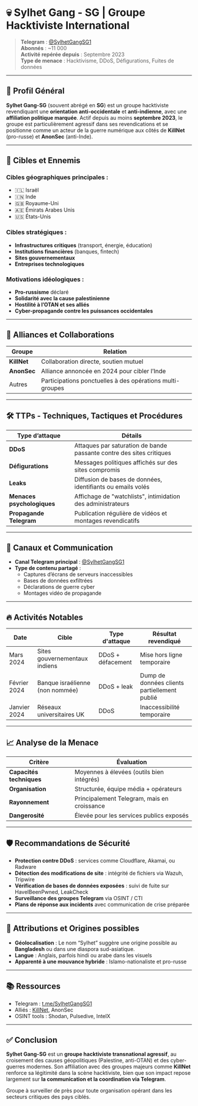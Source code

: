 # 💀 Sylhet Gang - SG | Groupe Hacktiviste International

> **Telegram** : [@SylhetGangSG1](https://t.me/SylhetGangSG1)  
> **Abonnés** : ~11 000  
> **Activité repérée depuis** : Septembre 2023  
> **Type de menace** : Hacktivisme, DDoS, Défigurations, Fuites de données

---

## 🧬 Profil Général

**Sylhet Gang-SG** (souvent abrégé en **SG**) est un groupe hacktiviste revendiquant une **orientation anti-occidentale** et **anti-indienne**, avec une **affiliation politique marquée**. Actif depuis au moins **septembre 2023**, le groupe est particulièrement agressif dans ses revendications et se positionne comme un acteur de la guerre numérique aux côtés de **KillNet** (pro-russe) et **AnonSec** (anti-Inde).

---

## 🎯 Cibles et Ennemis

### Cibles géographiques principales :
- 🇮🇱 Israël  
- 🇮🇳 Inde  
- 🇬🇧 Royaume-Uni  
- 🇦🇪 Émirats Arabes Unis  
- 🇺🇸 États-Unis  

### Cibles stratégiques :
- **Infrastructures critiques** (transport, énergie, éducation)
- **Institutions financières** (banques, fintech)
- **Sites gouvernementaux**
- **Entreprises technologiques**

### Motivations idéologiques :
- **Pro-russisme** déclaré
- **Solidarité avec la cause palestinienne**
- **Hostilité à l’OTAN et ses alliés**
- **Cyber-propagande contre les puissances occidentales**

---

## 🤝 Alliances et Collaborations

| Groupe        | Relation                       |
|---------------|--------------------------------|
| **KillNet**   | Collaboration directe, soutien mutuel |
| **AnonSec**   | Alliance annoncée en 2024 pour cibler l’Inde |
| Autres        | Participations ponctuelles à des opérations multi-groupes |

---

## 🛠️ TTPs - Techniques, Tactiques et Procédures

| Type d’attaque     | Détails                                                                 |
|--------------------|-------------------------------------------------------------------------|
| **DDoS**           | Attaques par saturation de bande passante contre des sites critiques   |
| **Défigurations**  | Messages politiques affichés sur des sites compromis                   |
| **Leaks**          | Diffusion de bases de données, identifiants ou emails volés            |
| **Menaces psychologiques** | Affichage de "watchlists", intimidation des administrateurs        |
| **Propagande Telegram** | Publication régulière de vidéos et montages revendicatifs             |

---

## 📢 Canaux et Communication

- **Canal Telegram principal** : [@SylhetGangSG1](https://t.me/SylhetGangSG1)
- **Type de contenu partagé** :
  - Captures d’écrans de serveurs inaccessibles
  - Bases de données exfiltrées
  - Déclarations de guerre cyber
  - Montages vidéo de propagande

---

## 🔥 Activités Notables

| Date         | Cible                         | Type d'attaque     | Résultat revendiqué                        |
|--------------|-------------------------------|--------------------|--------------------------------------------|
| Mars 2024    | Sites gouvernementaux indiens | DDoS + défacement  | Mise hors ligne temporaire                 |
| Février 2024 | Banque israélienne (non nommée) | DDoS + leak        | Dump de données clients partiellement publié |
| Janvier 2024 | Réseaux universitaires UK     | DDoS               | Inaccessibilité temporaire                 |

---

## 📈 Analyse de la Menace

| Critère                  | Évaluation                                 |
|---------------------------|--------------------------------------------|
| **Capacités techniques**  | Moyennes à élevées (outils bien intégrés) |
| **Organisation**          | Structurée, équipe média + opérateurs     |
| **Rayonnement**           | Principalement Telegram, mais en croissance |
| **Dangerosité**           | Élevée pour les services publics exposés  |

---

## 🛡️ Recommandations de Sécurité

- **Protection contre DDoS** : services comme Cloudflare, Akamai, ou Radware
- **Détection des modifications de site** : intégrité de fichiers via Wazuh, Tripwire
- **Vérification de bases de données exposées** : suivi de fuite sur HaveIBeenPwned, LeakCheck
- **Surveillance des groupes Telegram** via OSINT / CTI
- **Plans de réponse aux incidents** avec communication de crise préparée

---

## 🧠 Attributions et Origines possibles

- **Géolocalisation** : Le nom “Sylhet” suggère une origine possible au **Bangladesh** ou dans une diaspora sud-asiatique.
- **Langue** : Anglais, parfois hindi ou arabe dans les visuels
- **Apparenté à une mouvance hybride** : Islamo-nationaliste et pro-russe

---

## 📚 Ressources

- Telegram : [t.me/SylhetGangSG1](https://t.me/SylhetGangSG1)
- Alliés : [KillNet](https://en.wikipedia.org/wiki/Killnet), AnonSec
- OSINT tools : Shodan, Pulsedive, IntelX

---

## ✅ Conclusion

**Sylhet Gang-SG** est un **groupe hacktiviste transnational agressif**, au croisement des causes géopolitiques (Palestine, anti-OTAN) et des cyber-guerres modernes. Son affiliation avec des groupes majeurs comme **KillNet** renforce sa légitimité dans la scène hacktiviste, bien que son impact repose largement sur **la communication et la coordination via Telegram**.

Groupe à surveiller de près pour toute organisation opérant dans les secteurs critiques des pays ciblés.


